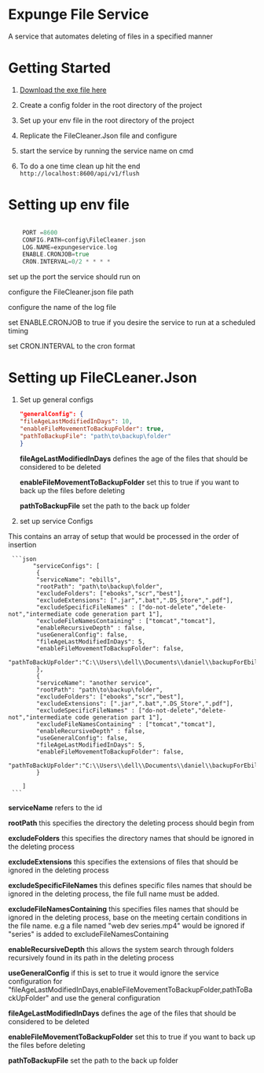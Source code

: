 # Expunge File Service
A service that automates deleting of files in a specified manner 

# Getting Started
1. [Download the exe file here](https://drive.google.com/file/d/16Vhs0YDAsZcdehs96upr8Ca7vOoavTt7/view?usp=sharing
   )

2. Create a config folder in the root directory of the project
   
3. Set up your env file in the root directory of the project
   
4. Replicate the FileCleaner.Json file and configure

5. start the service by running the service name on cmd

6. To do a one time clean up hit the end <code>http://localhost:8600/api/v1/flush</code>


# Setting up env file

```go

    PORT =8600
    CONFIG.PATH=config\FileCleaner.json
    LOG.NAME=expungeservice.log
    ENABLE.CRONJOB=true
    CRON.INTERVAL=0/2 * * * *

```

set up the port the service should run on

configure the FileCleaner.json file path

configure the name of the log file 

set ENABLE.CRONJOB to true if you desire the service to run at a scheduled timing

set CRON.INTERVAL to the cron format


# Setting up FileCLeaner.Json
1. Set up general configs
    ```json
   "generalConfig": {
   "fileAgeLastModifiedInDays": 10,
   "enableFileMovementToBackupFolder": true,
   "pathToBackupFile": "path\to\backup\folder"
   }
   ```
   
    **fileAgeLastModifiedInDays** defines the age of the files that should be considered to be deleted
   
    **enableFileMovementToBackupFolder** set this to true if you want to back up the files before deleting
   
    **pathToBackupFile** set the path to the back up folder
   
2. set up service Configs

This contains an array of setup that would be processed in the order of insertion

     ```json
           "serviceConfigs": [
            {
            "serviceName": "ebills",
            "rootPath": "path\to\backup\folder",
            "excludeFolders": ["ebooks","scr","best"],
            "excludeExtensions": [".jar",".bat",".DS_Store",".pdf"],
            "excludeSpecificFileNames" : ["do-not-delete","delete-not","intermediate code generation part 1"],
            "excludeFileNamesContaining" : ["tomcat","tomcat"],
            "enableRecursiveDepth" : false,         
            "useGeneralConfig": false,
            "fileAgeLastModifiedInDays": 5,
            "enableFileMovementToBackupFolder": false,
            "pathToBackUpFolder":"C:\\Users\\dell\\Documents\\daniel\\backupForEbillService"
            },
            {
            "serviceName": "another service",
            "rootPath": "path\to\backup\folder",
            "excludeFolders": ["ebooks","scr","best"],
            "excludeExtensions": [".jar",".bat",".DS_Store",".pdf"],
            "excludeSpecificFileNames" : ["do-not-delete","delete-not","intermediate code generation part 1"],
            "excludeFileNamesContaining" : ["tomcat","tomcat"],
            "enableRecursiveDepth" : false,         
            "useGeneralConfig": false,
            "fileAgeLastModifiedInDays": 5,
            "enableFileMovementToBackupFolder": false,
            "pathToBackUpFolder":"C:\\Users\\dell\\Documents\\daniel\\backupForEbillService"
            }
            
        ] 
     ```
   

**serviceName** refers to the id 
   
**rootPath** this specifies the directory the deleting process should begin from
    
**excludeFolders** this specifies the directory names that should be ignored in the deleting process

**excludeExtensions** this specifies the extensions of files that should be ignored in the deleting process
   
**excludeSpecificFileNames** this defines specific files names that should be ignored in the deleting process, the file full name must be added. 

**excludeFileNamesContaining** this specifies files names that should be ignored in the deleting process, base on the meeting certain conditions in the file name. 
   e.g a file named "web dev series.mp4" would be ignored if "series" is added to excludeFileNamesContaining

**enableRecursiveDepth** this allows the system search through folders recursively found in its path in the deleting process

**useGeneralConfig** if this is set to true it would ignore the service configuration for 
"fileAgeLastModifiedInDays,enableFileMovementToBackupFolder,pathToBackUpFolder" and use the general configuration

**fileAgeLastModifiedInDays** defines the age of the files that should be considered to be deleted

**enableFileMovementToBackupFolder** set this to true if you want to back up the files before deleting

**pathToBackupFile** set the path to the back up folder
